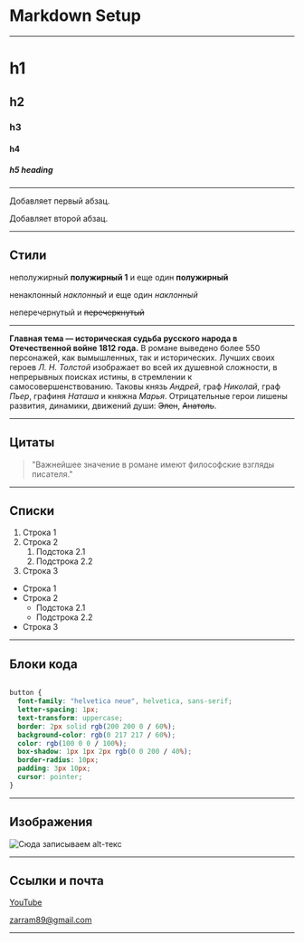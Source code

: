 

# Markdown Setup
--- 
# h1
## h2
### h3
#### h4
##### h5 heading 

---

Добавляет первый абзац.

Добавляет второй абзац.

---

## Стили

неполужирный **полужирный 1** и еще один __полужирный__

ненаклонный _наклонный_ и еще один *наклонный*

неперечернутый и ~~перечеркнутый~~

---

**Главная тема — историческая судьба русского народа в Отечественной войне 1812 года.** В романе выведено более 550 персонажей, как вымышленных, так и исторических. Лучших своих героев *Л. Н. Толстой* изображает во всей их душевной сложности, в непрерывных поисках истины, в стремлении к самосовершенствованию. Таковы князь *Андрей*, граф *Николай*, граф *Пьер*, графиня *Наташа* и княжна *Марья*. Отрицательные герои лишены развития, динамики, движений души: ~~Элен~~, ~~Анатоль~~.

---

## Цитаты

>"Важнейшее значение в романе имеют философские взгляды писателя."

---

## Списки

1. Строка 1
2. Строка 2
    1. Подстока 2.1
    2. Подстрока 2.2
3. Строка 3

- Строка 1
- Строка 2
  - Подстока 2.1
  - Подстрока 2.2
- Строка 3

---

## Блоки кода

```css

button {
  font-family: "helvetica neue", helvetica, sans-serif;
  letter-spacing: 1px;
  text-transform: uppercase;
  border: 2px solid rgb(200 200 0 / 60%);
  background-color: rgb(0 217 217 / 60%);
  color: rgb(100 0 0 / 100%);
  box-shadow: 1px 1px 2px rgb(0 0 200 / 40%);
  border-radius: 10px;
  padding: 3px 10px;
  cursor: pointer;
}
```

---

## Изображения

![Cюда записываем alt-текс](https://techcrunch.com/wp-content/uploads/2015/04/codecode.jpg?w=1024)

---

## Ссылки и почта

[YouTube](https://www.youtube.com/)

<zarram89@gmail.com>

---
